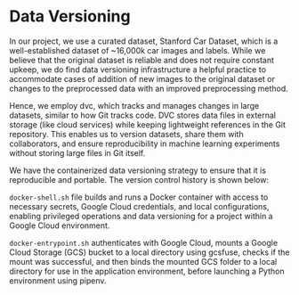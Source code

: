 # Data Versioning 

In our project, we use a curated dataset, Stanford Car Dataset, which is a well-established dataset of ~16,000k car images and labels. While we believe that the original dataset is reliable and does not require constant upkeep, we do find data versioning infrastructure a helpful practice to accommodate cases of addition of new images to the original dataset or changes to the preprocessed data with an improved preprocessing method.

Hence, we employ dvc, which tracks and manages changes in large datasets, similar to how Git tracks code. DVC stores data files in external storage (like cloud services) while keeping lightweight references in the Git repository. This enables us to version datasets, share them with collaborators, and ensure reproducibility in machine learning experiments without storing large files in Git itself.

We have the containerized data versioning strategy to ensure that it is reproducible and portable. The version control history is shown below:

`docker-shell.sh` file builds and runs a Docker container with access to necessary secrets, Google Cloud credentials, and local configurations, enabling privileged operations and data versioning for a project within a Google Cloud environment.

`docker-entrypoint.sh` authenticates with Google Cloud, mounts a Google Cloud Storage (GCS) bucket to a local directory using gcsfuse, checks if the mount was successful, and then binds the mounted GCS folder to a local directory for use in the application environment, before launching a Python environment using pipenv.